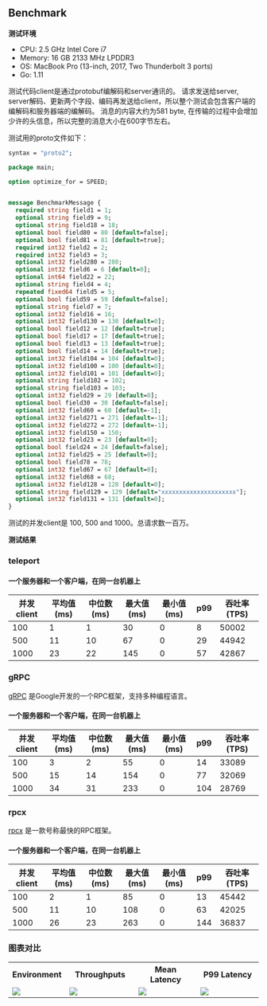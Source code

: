 ## Benchmark

**测试环境**
* CPU:    2.5 GHz Intel Core i7
* Memory: 16 GB 2133 MHz LPDDR3
* OS:     MacBook Pro (13-inch, 2017, Two Thunderbolt 3 ports)
* Go:     1.11

测试代码client是通过protobuf编解码和server通讯的。
请求发送给server, server解码、更新两个字段、编码再发送给client，所以整个测试会包含客户端的编解码和服务器端的编解码。
消息的内容大约为581 byte, 在传输的过程中会增加少许的头信息，所以完整的消息大小在600字节左右。

测试用的proto文件如下：

```proto
syntax = "proto2";

package main;

option optimize_for = SPEED;


message BenchmarkMessage {
  required string field1 = 1;
  optional string field9 = 9;
  optional string field18 = 18;
  optional bool field80 = 80 [default=false];
  optional bool field81 = 81 [default=true];
  required int32 field2 = 2;
  required int32 field3 = 3;
  optional int32 field280 = 280;
  optional int32 field6 = 6 [default=0];
  optional int64 field22 = 22;
  optional string field4 = 4;
  repeated fixed64 field5 = 5;
  optional bool field59 = 59 [default=false];
  optional string field7 = 7;
  optional int32 field16 = 16;
  optional int32 field130 = 130 [default=0];
  optional bool field12 = 12 [default=true];
  optional bool field17 = 17 [default=true];
  optional bool field13 = 13 [default=true];
  optional bool field14 = 14 [default=true];
  optional int32 field104 = 104 [default=0];
  optional int32 field100 = 100 [default=0];
  optional int32 field101 = 101 [default=0];
  optional string field102 = 102;
  optional string field103 = 103;
  optional int32 field29 = 29 [default=0];
  optional bool field30 = 30 [default=false];
  optional int32 field60 = 60 [default=-1];
  optional int32 field271 = 271 [default=-1];
  optional int32 field272 = 272 [default=-1];
  optional int32 field150 = 150;
  optional int32 field23 = 23 [default=0];
  optional bool field24 = 24 [default=false];
  optional int32 field25 = 25 [default=0];
  optional bool field78 = 78;
  optional int32 field67 = 67 [default=0];
  optional int32 field68 = 68;
  optional int32 field128 = 128 [default=0];
  optional string field129 = 129 [default="xxxxxxxxxxxxxxxxxxxxx"];
  optional int32 field131 = 131 [default=0];
}
```

测试的并发client是 100, 500 and 1000。总请求数一百万。

**测试结果**

### teleport

#### 一个服务器和一个客户端，在同一台机器上

并发client|平均值(ms)|中位数(ms)|最大值(ms)|最小值(ms)|p99|吞吐率(TPS)
-------------|-------------|-------------|-------------|-------------|-------------|-------------
100|1|1|30|0|8|50002
500|11|10|67|0|29|44942
1000|23|22|145|0|57|42867

### gRPC
[gRPC](https://github.com/grpc/grpc-go) 是Google开发的一个RPC框架，支持多种编程语言。

#### 一个服务器和一个客户端，在同一台机器上

并发client|平均值(ms)|中位数(ms)|最大值(ms)|最小值(ms)|p99|吞吐率(TPS)
-------------|-------------|-------------|-------------|-------------|-------------|-------------
100|3|2|55|0|14|33089
500|15|14|154|0|77|32069
1000|34|31|233|0|104|28769

### rpcx

[rpcx](https://github.com/smallnest/rpcx) 是一款号称最快的RPC框架。

#### 一个服务器和一个客户端，在同一台机器上

并发client|平均值(ms)|中位数(ms)|最大值(ms)|最小值(ms)|p99|吞吐率(TPS)
-------------|-------------|-------------|-------------|-------------|-------------|-------------
100|2|1|85|0|13|45442
500|11|10|108|0|63|42025
1000|26|23|263|0|144|36837

### 图表对比

<table>
<tr><th>Environment</th><th>Throughputs</th><th>Mean Latency</th><th>P99 Latency</th></tr>
<tr>
<td width="10%"><img src="https://github.com/henrylee2cn/rpc-benchmark/raw/master/result/env.png"></td>
<td width="30%"><img src="https://github.com/henrylee2cn/rpc-benchmark/raw/master/result/throughput.png"></td>
<td width="30%"><img src="https://github.com/henrylee2cn/rpc-benchmark/raw/master/result/mean_latency.png"></td>
<td width="30%"><img src="https://github.com/henrylee2cn/rpc-benchmark/raw/master/result/p99_latency.png"></td>
</tr>
</table>
